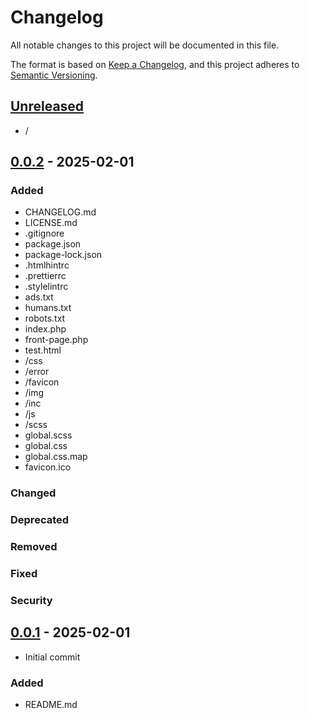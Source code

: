 # Changelog

All notable changes to this project will be documented in this file.

The format is based on [Keep a Changelog], and this project adheres to [Semantic
Versioning].

## [Unreleased]

  - /

## [0.0.2] - 2025-02-01

### Added

- CHANGELOG.md
- LICENSE.md
- .gitignore
- package.json
- package-lock.json
- .htmlhintrc
- .prettierrc
- .stylelintrc
- ads.txt
- humans.txt
- robots.txt
- index.php
- front-page.php
- test.html
- /css
- /error
- /favicon
- /img
- /inc
- /js
- /scss
- global.scss
- global.css
- global.css.map
- favicon.ico

### Changed

### Deprecated

### Removed

### Fixed

### Security

## [0.0.1] - 2025-02-01

  - Initial commit

### Added

- README.md

<!-- Links -->

[keep a changelog]: https://keepachangelog.com/en/1.0.0/
[semantic versioning]: https://semver.org/spec/v2.0.0.html

<!-- Versions -->

[unreleased]: https://github.com/nyxmidnight/zone-main/compare/v0.0.2...HEAD
[0.0.2]: https://github.com/nyxmidnight/zone-main/compare/v0.0.1...v0.0.2
[0.0.1]: https://github.com/nyxmidnight/zone-main/releases/tag/v0.0.1

